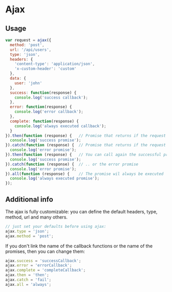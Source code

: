 # Ajax

## Usage

```js
var request = ajax({
  method: 'post',
  url: '/api/users',
  type: 'json',
  headers: {
    'content-type': 'application/json',
    'x-custom-header': 'custom'
  },
  data: {
    user: 'john'
  },
  success: function(response) {
    console.log('success callback');
  },
  error: function(response) {
    console.log('error callback');
  },
  complete: function(response) {
    console.log('always executed callback');
  }
}).then(function (response) {   // Promise that returns if the request was successful
  console.log('success promise');
}).catch(function (response) {  // Promise that returns if the request was not successful
  console.log('error promise');
}).then(function (response) {   // You can call again the successful promise
  console.log('success promise');
}).catch(function (response) {  // .. or the error promise
  console.log('error promise');
}).all(function (response) {    // The promise wil always be executed
  console.log('always executed promise');
});
```

## Additional info

The ajax is fully customizable: you can define the default headers, type, method, url and many others.
```js
// just set your defaults before using ajax:
ajax.type = 'json';
ajax.method = 'post';
```
If you don't link the name of the callback functions or the name of the promises, then you can change them:
```js
ajax.success = 'successCallback';
ajax.error = 'errorCallback';
ajax.complete = 'completeCallback';
ajax.then = 'then';
ajax.catch = 'fail';
ajax.all = 'always';
```
